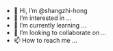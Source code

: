 - 👋 Hi, I’m @shangzhi-hong
- 👀 I’m interested in ...
- 🌱 I’m currently learning ...
- 💞️ I’m looking to collaborate on ...
- 📫 How to reach me ...

<!---
shangzhi-hong/shangzhi-hong is a ✨ special ✨ repository because its `README.md` (this file) appears on your GitHub profile.
You can click the Preview link to take a look at your changes.
--->
